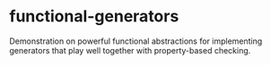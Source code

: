# functional-generators
Demonstration on powerful functional abstractions for implementing generators that play well together with property-based checking.
